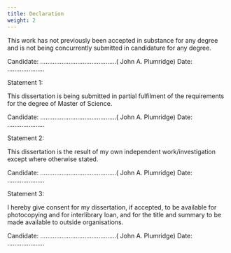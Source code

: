 ```yaml
---
title: Declaration
weight: 2
---
```


This work has not previously been accepted in substance for any degree and is not being concurrently submitted in candidature for any degree.

Candidate:	…………………………………….( John A. Plumridge)
Date:		…………………

Statement 1:

This dissertation is being submitted in partial fulfilment of the requirements for the degree of Master of Science.

Candidate:	…………………………………….( John A. Plumridge)
Date:		…………………

Statement 2:

This dissertation is the result of my own independent work/investigation except where otherwise stated.

Candidate:	…………………………………….( John A. Plumridge)
Date:		…………………

Statement 3:

I hereby give consent for my dissertation, if accepted, to be available for photocopying and for interlibrary loan, and for the title and summary to be made available to outside organisations.

Candidate:	…………………………………….( John A. Plumridge)
Date:		…………………
